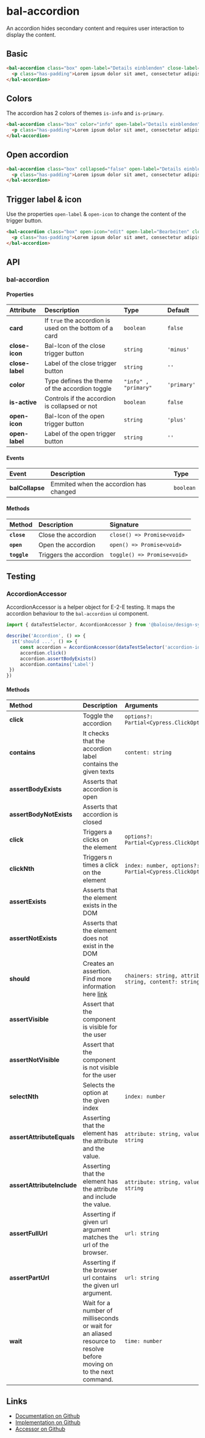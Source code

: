 # bal-accordion

<!-- START: human documentation top -->

An accordion hides secondary content and requires user interaction to display the content.

<!-- END: human documentation top -->

## Basic

<ClientOnly>  <docs-demo-bal-accordion-0></docs-demo-bal-accordion-0></ClientOnly>

```html
<bal-accordion class="box" open-label="Details einblenden" close-label="Details ausblenden" data-test-id="accordion">
  <p class="has-padding">Lorem ipsum dolor sit amet, consectetur adipiscing elit, sed do eiusmod tempor incididunt ut labore et dolore magna aliqua.</p>
</bal-accordion>
```

## Colors

The accordion has 2 colors of themes `is-info` and `is-primary`.

<ClientOnly>  <docs-demo-bal-accordion-1></docs-demo-bal-accordion-1></ClientOnly>

```html
<bal-accordion class="box" color="info" open-label="Details einblenden" close-label="Details ausblenden">
  <p class="has-padding">Lorem ipsum dolor sit amet, consectetur adipiscing elit, sed do eiusmod tempor incididunt ut labore et dolore magna aliqua.</p>
</bal-accordion>
```

## Open accordion

<ClientOnly>  <docs-demo-bal-accordion-2></docs-demo-bal-accordion-2></ClientOnly>

```html
<bal-accordion class="box" collapsed="false" open-label="Details einblenden" close-label="Details ausblenden">
  <p class="has-padding">Lorem ipsum dolor sit amet, consectetur adipiscing elit, sed do eiusmod tempor incididunt ut labore et dolore magna aliqua.</p>
</bal-accordion>
```

## Trigger label & icon

Use the properties `open-label` & `open-icon` to change the content of the trigger button.

<ClientOnly>  <docs-demo-bal-accordion-3></docs-demo-bal-accordion-3></ClientOnly>

```html
<bal-accordion class="box" open-icon="edit" open-label="Bearbeiten" close-label="Schliessen" close-icon="close">
  <p class="has-padding">Lorem ipsum dolor sit amet, consectetur adipiscing elit, sed do eiusmod tempor incididunt ut labore et dolore magna aliqua.</p>
</bal-accordion>
```


## API

### bal-accordion

#### Properties

| Attribute       | Description                                             | Type                 | Default     |
| :-------------- | :------------------------------------------------------ | :------------------- | :---------- |
| **card**        | If `true` the accordion is used on the bottom of a card | `boolean`            | `false`     |
| **close-icon**  | Bal-Icon of the close trigger button                    | `string`             | `'minus'`   |
| **close-label** | Label of the close trigger button                       | `string`             | `''`        |
| **color**       | Type defines the theme of the accordion toggle          | `"info" , "primary"` | `'primary'` |
| **is-active**   | Controls if the accordion is collapsed or not           | `boolean`            | `false`     |
| **open-icon**   | Bal-Icon of the open trigger button                     | `string`             | `'plus'`    |
| **open-label**  | Label of the open trigger button                        | `string`             | `''`        |

#### Events

| Event           | Description                            | Type      |
| :-------------- | :------------------------------------- | :-------- |
| **balCollapse** | Emmited when the accordion has changed | `boolean` |

#### Methods

| Method       | Description            | Signature                   |
| :----------- | :--------------------- | :-------------------------- |
| **`close`**  | Close the accordion    | `close() => Promise<void>`  |
| **`open`**   | Open the accordion     | `open() => Promise<void>`   |
| **`toggle`** | Triggers the accordion | `toggle() => Promise<void>` |

## Testing

### AccordionAccessor

AccordionAccessor is a helper object for E-2-E testing.
It maps the accordion behaviour to the `bal-accordion` ui component.

```typescript
import { dataTestSelector, AccordionAccessor } from '@baloise/design-system-components-testing'

describe('Accordion', () => {
  it('should ...', () => {
     const accordion = AccordionAccessor(dataTestSelector('accordion-id')).get()
     accordion.click()
     accordion.assertBodyExists()
     accordion.contains('Label')
 })
})
```

#### Methods

| Method                     | Description                                                                                                        | Arguments                                                |
| :------------------------- | :----------------------------------------------------------------------------------------------------------------- | :------------------------------------------------------- |
| **click**                  | Toggle the accordion                                                                                               | `options?: Partial<Cypress.ClickOptions>`                |
| **contains**               | It checks that the accordion label contains the given texts                                                        | `content: string`                                        |
| **assertBodyExists**       | Asserts that accordion is open                                                                                     |                                                          |
| **assertBodyNotExists**    | Asserts that accordion is closed                                                                                   |                                                          |
| **click**                  | Triggers a clicks on the element                                                                                   | `options?: Partial<Cypress.ClickOptions>`                |
| **clickNth**               | Triggers n times a click on the element                                                                            | `index: number, options?: Partial<Cypress.ClickOptions>` |
| **assertExists**           | Asserts that the element exists in the DOM                                                                         |                                                          |
| **assertNotExists**        | Asserts that the element does not exist in the DOM                                                                 |                                                          |
| **should**                 | Creates an assertion. Find more information here [link](https://docs.cypress.io/api/commands/should.html#Syntax)   | `chainers: string, attribute?: string, content?: string` |
| **assertVisible**          | Assert that the component is visible for the user                                                                  |                                                          |
| **assertNotVisible**       | Assert that the component is not visible for the user                                                              |                                                          |
| **selectNth**              | Selects the option at the given index                                                                              | `index: number`                                          |
| **assertAttributeEquals**  | Asserting that the element has the attribute and the value.                                                        | `attribute: string, value: string`                       |
| **assertAttributeInclude** | Asserting that the element has the attribute and include the value.                                                | `attribute: string, value: string`                       |
| **assertFullUrl**          | Asserting if given url argument matches the url of the browser.                                                    | `url: string`                                            |
| **assertPartUrl**          | Asserting if the browser url contains the given url argument.                                                      | `url: string`                                            |
| **wait**                   | Wait for a number of milliseconds or wait for an aliased resource to resolve before moving on to the next command. | `time: number`                                           |

<!-- START: human documentation bottom -->

<!-- END: human documentation bottom -->


## Links

* [Documentation on Github](https://github.com/baloise/ui-library/blob/master/docs/src/components/components/bal-accordion.md)
* [Implementation on Github](https://github.com/baloise/ui-library/blob/master/packages/components/src/components/bal-accordion)
* [Accessor on Github](https://github.com/baloise/ui-library/blob/master/packages/testing/src/accessors/accordion.accessor.ts)
